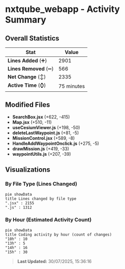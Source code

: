 # nxtqube_webapp - Activity Summary 

## Overall Statistics

| Stat                   | Value                                                             |
| ---------------------- | ----------------------------------------------------------------- |
| **Lines Added** (➕)   | 2901                                          |
| **Lines Removed** (➖) | 566                                        |
| **Net Change** (↕)    | 2335                |
| **Active Time** (⌚)   | 75 minutes |


## Modified Files
- **SearchBox.jsx** (+622, -415)
- **Map.jsx** (+510, -11)
- **useCesiumViewer.js** (+198, -50)
- **deleteLastWaypoint.js** (+81, -5)
- **MissionControl.jsx** (+589, -8)
- **HandleAddWaypointOnclick.js** (+275, -5)
- **drawMission.js** (+419, -33)
- **waypointUtils.js** (+207, -39)

## Visualizations

### By File Type (Lines Changed)

```mermaid
pie showData
title Lines changed by file type
".jsx" : 2155
".js" : 1312
```

### By Hour (Estimated Activity Count)

```mermaid
pie showData
title Coding activity by hour (count of changes)
"10h" : 10
"13h" : 5
"14h" : 16
"15h" : 30
```


> **Last Updated:** 30/07/2025, 15:36:16